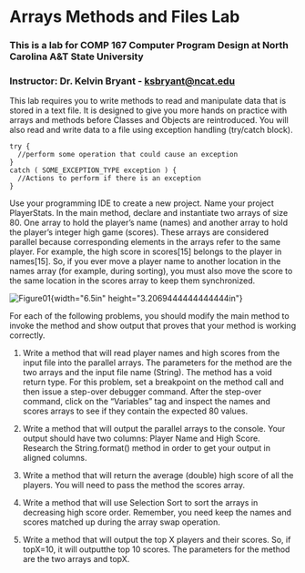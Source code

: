 # Arrays Methods and Files Lab

### This is a lab for COMP 167 Computer Program Design at North Carolina A&T State University

### Instructor: Dr. Kelvin Bryant - ksbryant@ncat.edu

This lab requires you to write methods to read and manipulate data that is stored in a text file.
It is designed to give you more hands on practice with arrays and methods before Classes and Objects are reintroduced.
You will also read and write data to a file using exception handling (try/catch block).

```
try {
  //perform some operation that could cause an exception
}
catch ( SOME_EXCEPTION_TYPE exception ) {
  //Actions to perform if there is an exception
}
```

Use your programming IDE to create a new project.
Name your project PlayerStats. In the main method, declare and instantiate two arrays of size 80.
One array to hold the player’s name (names) and another array to hold the player’s integer high game (scores).
These arrays are considered parallel because corresponding elements in the arrays refer to the same player.
For example, the high score in scores[15] belongs to the player in names[15].
So, if you ever move a player name to another location in the names array (for example, during sorting),
you must also move the score to the same location in the scores array to keep them synchronized.

![Figure01](media/image1.png){width="6.5in"
height="3.2069444444444444in"}

For each of the following problems, you should modify the main method to invoke the method and show output that proves that your method is working correctly.

1. Write a method that will read player names and high scores from the input file into the parallel arrays.
	The parameters for the method are the two arrays and the input file name (String).
	The method has a void return type. For this problem, set a breakpoint on the method
	call and then issue a step-over debugger command. After the step-over command,
	click on the “Variables” tag and inspect the names and scores arrays to see if
	they contain the expected 80 values.
	
2. Write a method that will output the parallel arrays to the console.
	Your output should have two columns: Player Name and High Score.
	Research the String.format() method in order to get your output in aligned columns.
	
3. Write a method that will return the average (double) high score of all the players.
	You will need to pass the method the scores array.
	
4. Write a method that will use Selection Sort to sort the arrays in decreasing high
	score order. Remember, you need keep the names and scores matched up during
	the array swap operation.
	
5. Write a method that will output the top X players and their scores.
	So, if topX=10, it will outputthe top 10 scores.
	The parameters for the method are the two arrays and topX.
